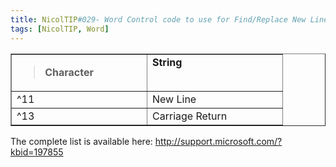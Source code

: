 ```yaml
---
title: NicolTIP#029- Word Control code to use for Find/Replace New Line and Carriage Return
tags: [NicolTIP, Word]
---
```



<table border="1" cellspacing="0" cellpadding="2" width="400"><tbody>     <tr>       <td valign="top" width="200">         <blockquote style="margin-right: 0px" dir="ltr">           <p><strong>Character</strong></p>         </blockquote>       </td>        <td valign="top" width="200"><strong>String</strong></td>     </tr>      <tr>       <td valign="top" width="200">^11</td>        <td valign="top" width="200">New Line</td>     </tr>      <tr>       <td valign="top" width="200">^13</td>        <td valign="top" width="200">Carriage Return</td>     </tr>   </tbody></table>  <p>The complete list is available here: <a title="http://support.microsoft.com/?kbid=197855" href="http://support.microsoft.com/?kbid=197855">http://support.microsoft.com/?kbid=197855</a></p>
